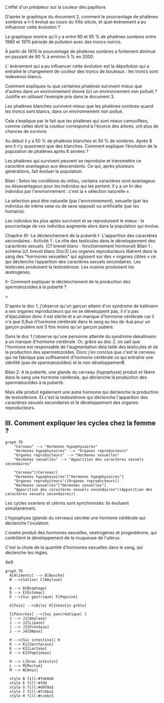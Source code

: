 L'effet d'un prédateur sur la couleur des papillons

D’après le graphique du document 2, comment le pourcentage de phalènes sombres a-t-il évolué au cours du XXe siècle, et quel événement a pu influencer cette évolution ?

Le graphique montre qu’il y a entre 90 et 95 % de phalènes sombres entre 1960 et 1970 période de pollution avec des troncs noircis.

À partir de 1970 le pourcentage de phalènes sombres a fortement diminué en passant de 90 % à environ 5 % en 2000.

L’ événement qui a pu influencer cette évolution est la dépollution qui a entraîné le changement de couleur des troncs de bouleaux : les troncs sont redevenus blancs.

Comment expliques-tu que certaines phalènes survivent mieux que d'autres dans un environnement donné (ici un environnement non pollué) ? Justifie en utilisant l’exemple pris dans le document 3.

Les phalènes blanches survivent mieux que les phalènes sombres quand les troncs sont blancs, dans un environnement non pollué.

Cela s’explique par le fait que les phalènes qui sont mieux camouflées, comme celles dont la couleur correspond à l'écorce des arbres, ont plus de chances de survivre.

Au début il y a 50 % de phalènes blanches et 50 % de sombres. Après 8 ans il n’y quasiment que des blanches. Comment expliquer l’évolution de la population de phalènes après 8 années ?

Les phalènes qui survivent peuvent se reproduire et transmettre ce caractère avantageux aux descendants. Ce qui, après plusieurs générations, fait évoluer la population.

Bilan : Selon les conditions du milieu, certains caractères sont avantageux ou désavantageux pour les individus qui les portent. Il y a un tri des individus par l'environnement : c'est la « sélection naturelle ».

La sélection peut être naturelle (par l'environnement), sexuelle (par les individus de même sexe ou de sexe opposé) ou artificielle (par les humains).

Les individus les plus aptes survivent et se reproduisent le mieux : le pourcentage de ces individus augmente alors dans la population qui évolue.

Chapitre XI- Le déclenchement de la puberté
I- L'apparition des caractères secondaires :
Activité 1 : Le rôle des testicules dans le développement des caractères sexuels. (Cf brevet blanc : fonctionnement hormonal)
Bilan 1 : schéma (cf. brevet blanc Doc3)
Les organes reproducteurs libèrent dans le sang des "hormones sexuelles" qui agissent sur des « organes cibles » ce qui déclenche l’apparition des caractères sexuels secondaires. Les testicules produisent la testostérone. Les ovaires produisent les œstrogènes.
 
II- Comment expliquer le déclenchement de la production des spermatozoïdes à la puberté ?

=

D'après le doc 1, j'observe qu'un garçon atteint d'un syndrome de kallmann a ses organes reproducteurs qui ne se développent pas, il n'a pas d'éjaculation donc il est stérile et a un manque d'hormone cérébrale car il n'a que 0,8ua d'hormone cérébrale dans le sang au lieu de 4ua pour un garçon pubère soit 5 fois moins qu'un garçon pubère.

Dans le doc 1 j'observe qu'une personne atteinte du syndrome dekallmann a un manque d'hormone cérébrale.
Or, grâce au doc 2, on sait que l'hormone est responsable de l'augmentation dela taille des testicules et de la production des spermatozoïdes.
Donc j'en conclus que c'est le cerveau qui ne fabrique pas suffisament d'hormone cérébrale ce qui entraîne une stérilité (pas de spermatozoïdes) et le non développemenB

Bilan 2:
A la puberté, une glande du cerveau (hypophyse) produit et libère dans le sang une hormone cérébrale, qui déclanche la production des spermatozoïdes à la puberté.

Mais elle produit également une autre hormone qui déclenche la productino de testostérone.
Et c'est la testostérone qui déclenche l'apparition des caractères sexuels secondaires et le développement des organes reproducteurs.

## III. Comment expliquer les cycles chez la femme ?


```mermaid
graph TD
    "Cerveau" --> "Hormones hypophysaires"
    "Hormones hypophysaires" --> "Organes reproducteurs"
    "Organes reproducteurs" --> "Hormones sexuelles"
    "Hormones sexuelles" --> "Apparition des caractères sexuels secondaires"

    "Cerveau"((Cerveau))
    "Hormones hypophysaires"["Hormones hypophysaires"]
    "Organes reproducteurs"((Organes reproducteurs))
    "Hormones sexuelles"["Hormones sexuelles"]
    "Apparition des caractères sexuels secondaires"((Apparition des caractères sexuels secondaires))

```


Les cycles ovariens et utérins sont synchronisés: ils évoluent simultanément.

L'hypophyse (glande du cerveau) sécrète une hormone cérébrale qui déclanche l'ovulation.

L'ovaire produit des hormones sexuelles, oestrogènes et progestérone, qui contrôlent le développement de la muqueuse de l'utérus.

C'est la chute de la quantité d'hormones sexuelles dans le sang, qui déclenche les règles.


4e9

```mermaid
graph TD
  A[Aliments] --> B[Bouche]
  B -->|Salive| C[Amylase]

  B --> D[Œsophage]
  D --> E[Estomac]
  E -->|Suc gastrique| F[Pepsine]

  G[Foie] -->|Bile| H[Intestin grêle]

  I[Pancréas] -->|Suc pancréatique| J
  J --> J1[Amylase]
  J --> J2[Lipase]
  J --> J3[Protéase]
  J --> J4[DNase]

  H -->|Suc intestinal| K
  K --> K1[Saccharase]
  K --> K2[Lactase]
  K --> K3[Peptidase]

  H --> L[Gros intestin]
  L --> M[Rectum]
  M --> N[Anus]

  style B fill:#fde0dd
  style E fill:#fdd
  style G fill:#d9f0a3
  style I fill:#fcbba1
  style H fill:#ccebc5

```